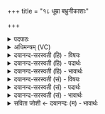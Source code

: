 +++
title = "१८ धूम्रा बभ्रुनीकाशाः"

+++
<details><summary>पदपाठः</summary>

धू॒म्राः। ब॒भ्रुनी॑काशाः। ब॒भ्रुनि॑काशा॒ इति॑ ब॒भ्रुऽनि॑काशाः। पि॒तॄणाम्। सोम॑वता॒मिति॒ सोम॑ऽवताम्। ब॒भ्रवः॑। धू॒म्रनी॑काशाः। धू॒म्रनि॑काशा॒ इति॑ धू॒म्रऽनि॑काशाः। पि॒तॄणाम्। ब॒र्हि॒षदा॑म्। ब॒र्हि॒सदा॒मिति बर्हि॒ऽसदा॑म्। कृ॒ष्णाः। ब॒भ्रुनि॑काशा॒ इति॑ ब॒भ्रुऽनि॑काशाः। पि॒तॄणाम्। अ॒ग्नि॒ष्वा॒त्ताना॒म्। अ॒ग्नि॒स्वा॒त्ताना॒मित्य॑ग्निऽस्वा॒त्ताना॑म्। कृ॒ष्णाः। पृष॑न्तः। त्रै॒य॒म्ब॒काः। १८।
</details>

<details><summary>अधिमन्त्रम् (VC)</summary>

- पितरो देवताः
- प्रजापतिर्ऋषिः
- भुरिगतिजगती
- निषादः
</details>

<details><summary>दयानन्द-सरस्वती (हि) - विषयः</summary>

फिर उसी विषय को अगले मन्त्र में कहा है ॥
</details>

<details><summary>दयानन्द-सरस्वती (हि) - पदार्थः</summary>

पदार्थान्वयभाषाः -  हे मनुष्यो ! तुम को (सोमवताम्) सोम शान्ति आदि गुणयुक्त उत्पन्न करनेवाले (पितॄणाम्) माता- पिताओं के (बभ्रुनीकाशाः) न्योले के समान (धूम्राः) धुमेले रंगवाले (बर्हिषदाम्) जो सभा के बीच बैठते हैं, उन (पितॄणाम्) पालना करने हारे विद्वानों के (कृष्णाः) काले रंगवाले (धूम्रनीकाशाः) धुआँ के समान अर्थात् धुमेले और (बभ्रवः) पुष्टि करनेवाले तथा (अग्निष्वात्तानाम्) जिन्होंने अग्निविद्या ग्रहण की है, उन (पितॄणाम्) पालना करने हारे विद्वानों के (बभ्रुनीकाशाः) पालने हारे के समान (कृष्णाः) काले रंगवाले (पृषन्तः) मोटे अङ्गों से युक्त (त्रैयम्बकाः) जिनका तीन अधिकारों में चिह्न है, वे प्राणी वा पदार्थ हैं, यह जानना चाहिये ॥१८ ॥
</details>

<details><summary>दयानन्द-सरस्वती (हि) - भावार्थः</summary>

भावार्थभाषाः -  जो उत्पन्न करने और विद्या देनेवाले विद्वान् हैं, उनका घी आदि पदार्थ वा गौ आदि के दान से यथायोग्य सत्कार करना चाहिये ॥१८ ॥
</details>

<details><summary>दयानन्द-सरस्वती (सं) - विषयः</summary>

पुनस्तमेव विषयमाह ॥
</details>

<details><summary>दयानन्द-सरस्वती (सं) - पदार्थः</summary>

पदार्थान्वयभाषाः -  हे मनुष्याः ! युष्माभिः सोमवतां पितॄणां बभ्रुनीकाशाः धूम्रा बर्हिषदां पितॄणां कृष्णा धूम्रनीकाशाः बभ्रवोऽग्निष्वात्तानां पितॄणां बभ्रुनीकाशाः कृष्णाः पृषन्तस्त्रैयम्बकाश्च सन्तीति विज्ञेयाः ॥१८ ॥
</details>

<details><summary>दयानन्द-सरस्वती (सं) - भावार्थः</summary>

भावार्थभाषाः -  ये जनका विद्याजन्मदातारश्च सन्ति तेषां घृतादिभिर्गवादिदानैश्च यथायोग्यं सत्कारः कर्त्तव्यः ॥१८ ॥
</details>

<details><summary>सविता जोशी ← दयानन्दः (म) - भावार्थः</summary>

भावार्थभाषाः -  जे शांती वगैरे गुण आणि विद्या देणारे विद्वान असतात त्यांचा घृत इत्यादी पदार्थ किंवा गाई इत्यादी दान देऊन यथायोग्य सत्कार केला पाहिजे.
</details>